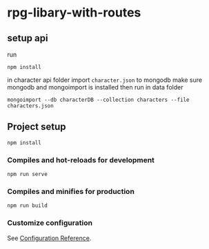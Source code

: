 # rpg-libary-with-routes

## setup api
run
```
npm install
```
in character api folder
import <code>character.json</code> to mongodb
make sure mongodb and mongoimport is installed then run in data folder
```
mongoimport --db characterDB --collection characters --file characters.json 
```

## Project setup
```
npm install
```

### Compiles and hot-reloads for development
```
npm run serve
```

### Compiles and minifies for production
```
npm run build
```

### Customize configuration
See [Configuration Reference](https://cli.vuejs.org/config/).

